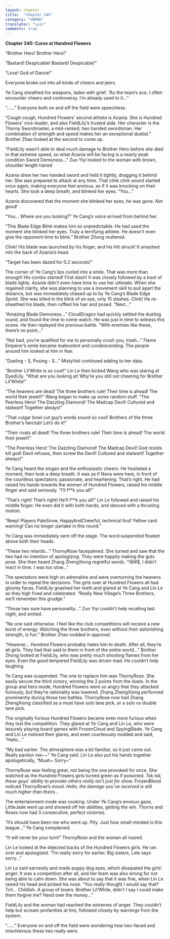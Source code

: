 ```yaml
---
layout: chapter
title:  "Chapter 345"
category: "VWPWE"
translator: "syzc"
comments: true
---
```


**Chapter 345: Curse at Hundred Flowers**

“Brother Hero! Brother Hero!”

“Bastard! Despicable! Bastard! Despicable!”

“Love! God of Dance!”

Everyone broke out into all kinds of cheers and jeers.

Ye Cang sheathed his weapons, laden with grief. “As the team’s ace, I often encounter cheers and controversy. I’m already used to it...” 

“......” Everyone both on and off the field were speechless.

“Cough cough, Hundred Flowers’ second athlete is Azania. She is Hundred Flowers’ vice-leader, and also FieldLily’s trusted aide. Her character is the Thorny Swordmaster, a mid-ranked, two handed swordsman. Her combination of strength and speed makes her an exceptional duelist.” Brother Zhao looked at the second to come up.

“FieldLily wasn’t able to deal much damage to Brother Hero before she died to that extreme speed, so what Azania will be facing is a nearly peak condition Sword Demoness...” Zuo Yiyi looked to the woman with brown, shoulder length haired 

Azania drew her two handed sword and held it tightly, dragging it behind her. She was prepared to attack at any time. That clink clink sound started once again, making everyone feel anxious, as if it was knocking on their hearts. She took a deep breath, and blinked her eyes. “You...”

Azania discovered that the moment she blinked her eyes, he was gone. *Not good!*

“You… Where are you looking?” Ye Cang’s voice arrived from behind her.

“This Blade Edge Blink makes him so unpredictable. He had used the moment she blinked her eyes. Truly a terrifying athlete. He doesn’t even give the opponent time to blink.” Brother Zhong muttered.

Clink! His blade was launched by his finger, and his hilt struck! It smashed into the back of Azania’s head.

“Target has been dazed for 0.2 seconds!”

The corner of Ye Cang’s lips curled into a smile. That was more than enough! His combo started! First slash! It was closely followed by a bout of blade lights. Azania didn’t even have time to use her ultimate. When she regained clarity, she was planning to use a movement skill to pull apart the distance, but was immediately chased up to by Ye Cang’s Blade Edge Sprint. She was killed in the blink of an eye, only 15 slashes. Clink! He re-sheathed his blade, then ruffled his hair and posed. “Next...”

“Amazing Blade Demoness...” CloudDragon had quickly settled the dueling round, and found the time to come watch. He was just in time to witness this scene. He then replayed the previous battle. “With enemies like these, there’s no point...”

“Not bad, you’re qualified for me to personally crush you, trash...” Flame Emperor’s smile became malevolent and condescending. The people around him looked at him in fear.

“Dueling - S, Posing - S...” MistyVeil continued adding to her data.

“Brother Lil’White is so cool!” Lin Le then kicked Wang who was staring at DyedLily. “What are you looking at! Why’re you still not cheering for Brother Lil’White!”

“The heavens are dead! The three brothers rule! Their time is ahead! The world their jewel!!” Wang began to make up some random stuff. “The Peerless Hero! The Dazzling Diamond! The Madcap Devil! Cultured and stalwart! Together always!”

“That vulgar bowl cut guy’s words sound so cool! Brothers of the three Brother’s fanclub! Let’s do it!”

“Their rivals all dead! The three brothers rule! Their time is ahead! The world their jewel!!” 

“The Peerless Hero! The Dazzling Diamond! The Madcap Devil! God resists kill god! Devil refuses, then screw the Devil! Cultured and stalwart! Together always!”

Ye Cang heard the slogan and the enthusiastic cheers. He hesitated a moment, then took a deep breath. It was as if Nana were here, in front of the countless spectators; passionate, and heartening. That’s right. He had raised his hands towards the women of Hundred Flowers, raised his middle finger and said seriously. “I’ll f\*\*k you all!”

“That’s right! That’s right! He’ll f\*\*k you all!” Lin Le followed and raised his middle finger. He even did it with both hands, and danced with a thrusting motion.

“Beep! Players PaleSnow, HappyAndCheerful, technical foul! Yellow card warning! Can no longer partake in this round.”

Ye Cang was immediately sent off the stage. The word suspended floated above both their heads.

“These two retards...” ThornyRose facepalmed. She turned and saw that the two had no intention of apologizing. They were happily making the guts pose. She then heard Zhang ZhengXiong regretful words. “!@#$, I didn’t react in time. I was too slow...”

The spectators were high on adrenaline and were overturning the heavens in order to repeal the decisions. The girls over at Hundred Flowers all had gloomy faces. FieldLily gnashed her teeth and glared at Ye Cang and Lin Le as they high fived and celebrated. “Really New Village’s Three Brothers, we’ll remember this grudge.”

“Those two sure have personality...” Zuo Yiyi couldn’t help recalling last night, and smiled.

“No one said otherwise. I feel like the club competitions will receive a new burst of energy. Watching the three brothers, even without their astonishing strength, is fun.” Brother Zhao nodded in approval.

“However… Hundred Flowers probably hates him to death. After all, they’re all girls. They had that said to them in front of the entire world...” Brother Zhong looked at FieldLily, who was pretty much shooting flames from her eyes. Even the good tempered FieldLily was driven mad. He couldn’t help laughing.

Ye Cang was suspended. The one to replace him was ThornyRose. She easily secure the third victory, winning the 2 points from the duels. In the group and hero mode, Hundred Flowers were so angry that they attacked furiously, but they’re rationality was lowered. Zhang ZhengXiong performed prominently during those two battles. ThornyRose now had Zhang ZhengXiong classified as a must have solo lane pick, or a solo vs double lane pick.

The originally furious Hundred Flowers became even more furious when they lost the competition. They glared at Ye Cang and Lin Le, who were leisurely playing board games with FrozenCloud and SpyingBlade. Ye Cang and Lin Le noticed their glares, and even courteously nodded and said, “Hello...”

“My bad earlier. The atmosphere was a bit familiar, so it just came out. Really pardon me~~” Ye Cang said. Lin Le also put his hands together apologetically, “Muah~ Sorry~”

ThornyRose was feeling great, not being the one provoked for once. She watched as the Hundred Flowers girls turned green as if poisoned. *Tsk tsk, these guys’ ability to provoke others really isn’t just for show.* FrozenBlood noticed ThornyRose’s mood. *Hello, the damage you’ve received is still much higher than theirs...* 

The entertainment mode was cooking. Under Ye Cang’s envious gaze, LittleJade went up and showed off her abilities, getting the win. Thorns and Roses now had 3 consecutive, perfect victories.

“It’s should have been me who went up. Pity. Just how small-minded is this league...” Ye Cang complained.

“It will never be your turn!” ThornyRose and the woman all roared.

Lin Le looked at the dejected backs of the Hundred Flowers girls. He ran over and apologized. “I’m really sorry for earlier. Big sisters, Lele says sorry...”

Lin Le said earnestly and made puppy dog eyes, which dissipated the girls’ anger. It was a competition after all, and her team was also wrong for not being able to calm down. She was about to say that it was fine, when Lin Le raised his head and picked his nose. “You really thought I would say that? Tch… Childish. A group of losers. Brother Lil’White, didn’t I say I could make them forgive me? Hand over the money...”

FieldLily and the woman had reached the extremes of anger. They couldn’t help but scream profanities at him, followed closely by warnings from the system.

“......” Everyone on and off the field were wondering how two-faced and mischievous these two really were.
